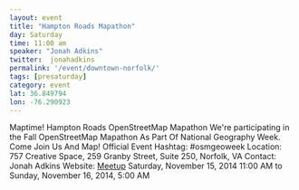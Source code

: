 ```yaml
---
layout: event
title: "Hampton Roads Mapathon"
day: Saturday
time: 11:00 am
speaker: "Jonah Adkins"
twitter:  jonahadkins
permalink: '/event/downtown-norfolk/'
tags: [presaturday]
category: event
lat: 36.849794
lon: -76.290923
---
```

Maptime! Hampton Roads OpenStreetMap Mapathon
We're participating in the Fall OpenStreetMap Mapathon As Part Of National Geography Week. 
Come Join Us And Map! Official Event Hashtag: #osmgeoweek
Location:  757 Creative Space, 259 Granby Street, Suite 250, Norfolk, VA
Contact:   Jonah Adkins
Website:  <a href="http://www.meetup.com/Code4HR/events/213694792/">Meetup</a>
Saturday, November 15, 2014 11:00 AM
to Sunday, November 16, 2014, 5:00 AM



